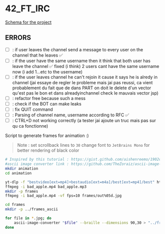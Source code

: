 # 42_FT_IRC

[Schema for the project](https://excalidraw.com/#json=txZRLVuHd0XKJGnX15tuu,bFvyTwCpZ81q7YzrV7C1fQ)


## ERRORS

- [ ] : if user leaves the channel send a message to every user on the channel that he leaves ✅
- [ ] : if the user have the same username then it think that both user has leave the channel ✅ fixed (i think) 2 users cant have the same username now (i add 1...etc to the username)
- [ ] : if the user leaves channel he can't rejoin it cause it says he is alredy in channel (jai essaye de regler le probleme mais jai pas reussi, ca vient probablement du fait que de dans PART on doit le delete d'un vector qu'est pas le bon et dans alreadyinchannel check le mauvais vector jsp)
- [ ] : refactor free because such a mess
- [ ] : check if the BOT can make leaks
- [ ] : fix QUIT command
- [ ] : Parsing of channel name, username according to RFC ✅
- [ ] : CTRL+D not working correctly (a tester jai ajoute un truc mais pas sur qu ca fonctionne)

Script to generate frames for animation :)
> Note :
> set scrollback lines to `30`
> change font to `JetBrains Mono` for better rendering of black color

```bash
# Inspired by this tutorial : https://gist.github.com/aishenreemo/1902ce9d938202fe03ae9377ac69a7e9
#ascii image converter link : https://github.com/TheZoraiz/ascii-image-converter/releases/download/v1.13.1/ascii-image-converter_Linux_amd64_64bit.tar.gz
mkdir animation
cd animation

yt-dlp -f "bestvideo[ext=mp4]+bestaudio[ext=m4a]/best[ext=mp4]/best" https://www.youtube.com/watch\?v\=FtutLA63Cp8\&ab_channel\=kasidid2 -o bad_apple.mp4
ffmpeg -i bad_apple.mp4 bad_apple.mp3
mkdir -p frames
ffmpeg -i bad_apple.mp4 -vf fps=10 frames/out%05d.jpg

cd frames
mkdir -p ../frames_ascii

for file in *.jpg; do
    ascii-image-converter "$file" --braille --dimensions 90,30 > "../frames_ascii/${file%.jpg}.txt"
done
```
